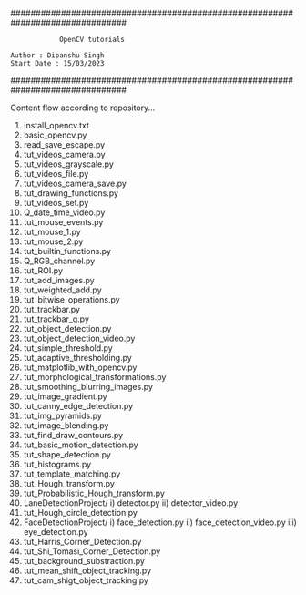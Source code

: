 
###############################################################################

				OpenCV tutorials

	Author : Dipanshu Singh
	Start Date : 15/03/2023

###############################################################################


Content flow according to repository...

1) install_opencv.txt
2) basic_opencv.py
3) read_save_escape.py
4) tut_videos_camera.py
5) tut_videos_grayscale.py
6) tut_videos_file.py
7) tut_videos_camera_save.py
8) tut_drawing_functions.py
9) tut_videos_set.py
10) Q_date_time_video.py
11) tut_mouse_events.py
12) tut_mouse_1.py
13) tut_mouse_2.py
14) tut_builtin_functions.py
15) Q_RGB_channel.py
16) tut_ROI.py
17) tut_add_images.py
18) tut_weighted_add.py
19) tut_bitwise_operations.py
20) tut_trackbar.py
21) tut_trackbar_q.py
22) tut_object_detection.py
23) tut_object_detection_video.py
24) tut_simple_threshold.py
25) tut_adaptive_thresholding.py
26) tut_matplotlib_with_opencv.py
27) tut_morphological_transformations.py
28) tut_smoothing_blurring_images.py
29) tut_image_gradient.py
30) tut_canny_edge_detection.py
31) tut_img_pyramids.py
32) tut_image_blending.py
33) tut_find_draw_contours.py
34) tut_basic_motion_detection.py
35) tut_shape_detection.py
36) tut_histograms.py
37) tut_template_matching.py
38) tut_Hough_transform.py
39) tut_Probabilistic_Hough_transform.py
40) LaneDetectionProject/
		i) detector.py
		ii) detector_video.py
41) tut_Hough_circle_detection.py
42) FaceDetectionProject/
		i) face_detection.py
		ii) face_detection_video.py
		iii) eye_detection.py
43) tut_Harris_Corner_Detection.py
44) tut_Shi_Tomasi_Corner_Detection.py
45) tut_background_substraction.py
46) tut_mean_shift_object_tracking.py
47) tut_cam_shigt_object_tracking.py